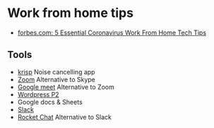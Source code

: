 # Work from home tips
- [forbes.com: 5 Essential Coronavirus Work From Home Tech Tips](https://www.forbes.com/sites/tjmccue/2020/03/13/5-essential-coronavirus-work-from-home-tech-tips/)

## Tools
- [krisp](https://krisp.ai/) Noise cancelling app
- [Zoom](https://zoom.us/) Alternative to Skype
- [Google meet](https://meet.google.com/) Alternative to Zoom
- [Wordpress P2](https://p2theme.com/)
- Google docs & Sheets
- [Slack](https://slack.com/)
- [Rocket Chat](https://rocket.chat/) Alternative to Slack
